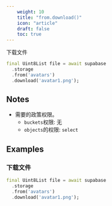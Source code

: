 ```yaml
---
    weight: 10
    title: "from.download()"
    icon: "article"
    draft: false
    toc: true
---
```


下载文件


```dart
final Uint8List file = await supabase
  .storage
  .from('avatars')
  .download('avatar1.png');
```






## Notes

- 需要的政策权限。
  - `buckets`权限: 无 
  - `objects`的权限: `select`










## Examples

### 下载文件



```dart
final Uint8List file = await supabase
  .storage
  .from('avatars')
  .download('avatar1.png');
```